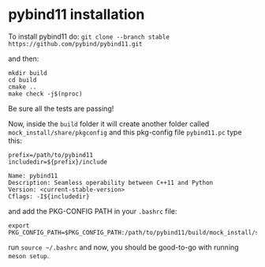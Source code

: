 # pybind11 installation

To install pybind11 do: `git clone --branch stable https://github.com/pybind/pybind11.git`

and then:

```
mkdir build
cd build
cmake ..
make check -j$(nproc)
```

Be sure all the tests are passing!

Now, inside the `build` folder it will create another folder called `mock_install/share/pkgconfig` and this pkg-config file `pybind11.pc` type this:

```
prefix=/path/to/pybind11
includedir=${prefix}/include

Name: pybind11
Description: Seamless operability between C++11 and Python
Version: <current-stable-version>
Cflags: -I${includedir}
```

and add the PKG-CONFIG PATH in your `.bashrc` file:

```
export PKG_CONFIG_PATH=$PKG_CONFIG_PATH:/path/to/pybind11/build/mock_install/share/pkgconfig
```

run `source ~/.bashrc` and now, you should be good-to-go with running `meson setup`.
